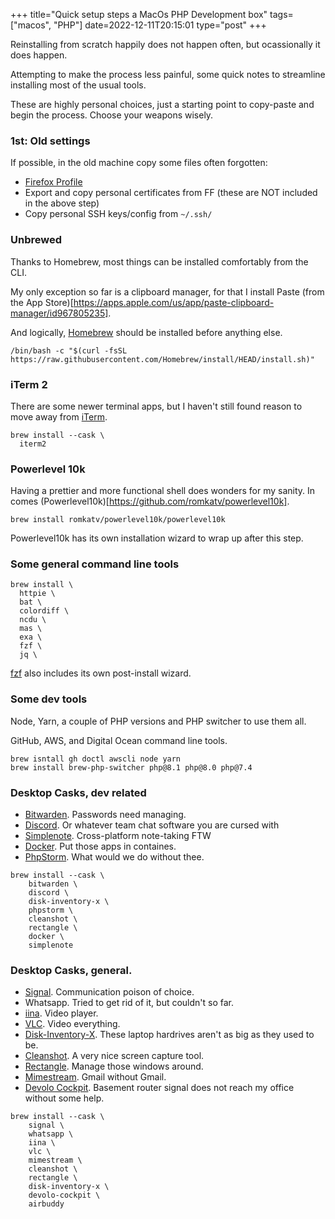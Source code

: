 +++
title="Quick setup steps a MacOs PHP Development box"
tags=["macos", "PHP"]
date=2022-12-11T20:15:01
type="post"
+++

Reinstalling from scratch happily does not happen often, but ocassionally it does happen.

Attempting to make the process less painful, some quick notes to streamline installing most of the usual tools.

These are highly personal choices, just a starting point to copy-paste and begin the process. Choose your weapons wisely.

### 1st: Old settings

If possible, in the old machine copy some files often forgotten:

- [Firefox Profile](https://support.mozilla.org/en-US/kb/profiles-where-firefox-stores-user-data)
- Export and copy personal certificates from FF (these are NOT included in the above step)
- Copy personal SSH keys/config from `~/.ssh/`

### Unbrewed

Thanks to Homebrew, most things can be installed comfortably from the CLI.

My only exception so far is a clipboard manager, for that I install Paste (from the App Store)[https://apps.apple.com/us/app/paste-clipboard-manager/id967805235].

And logically, [Homebrew](https://brew.sh/) should be installed before anything else.

```shell
/bin/bash -c "$(curl -fsSL https://raw.githubusercontent.com/Homebrew/install/HEAD/install.sh)"
```

### iTerm 2

There are some newer terminal apps, but I haven't still found reason to move away from [iTerm](https://iterm2.com/).

```shell
brew install --cask \
  iterm2
```

### Powerlevel 10k

Having a prettier and more functional shell does wonders for my sanity. In comes (Powerlevel10k)[https://github.com/romkatv/powerlevel10k].

```shell
brew install romkatv/powerlevel10k/powerlevel10k
```

Powerlevel10k has its own installation wizard to wrap up after this step.

### Some general command line tools

```shell
brew install \
  httpie \
  bat \
  colordiff \
  ncdu \
  mas \
  exa \
  fzf \
  jq \
```

[fzf](https://github.com/junegunn/fzf) also includes its own post-install wizard.

### Some dev tools

Node, Yarn, a couple of PHP versions and PHP switcher to use them all.

GitHub, AWS, and Digital Ocean command line tools.

```shell
brew isntall gh doctl awscli node yarn
brew install brew-php-switcher php@8.1 php@8.0 php@7.4
```

### Desktop Casks, dev related

* [Bitwarden](https://bitwarden.com). Passwords need managing. 
* [Discord](https://discord.com). Or whatever team chat software you are cursed with
* [Simplenote](https://simplenote.com/). Cross-platform note-taking FTW
* [Docker](https://www.docker.com/). Put those apps in containes.
* [PhpStorm](https://www.jetbrains.com/phpstorm/). What would we do without thee.

```shell
brew install --cask \
    bitwarden \  
    discord \ 
    disk-inventory-x \ 
    phpstorm \
    cleanshot \
    rectangle \
    docker \
    simplenote 
```

### Desktop Casks, general.
* [Signal](https://signal.org/en/). Communication poison of choice.
* Whatsapp. Tried to get rid of it, but couldn't so far.
* [iina](https://iina.io/). Video player.
* [VLC](https://www.videolan.org/vlc/). Video everything.
* [Disk-Inventory-X](https://www.derlien.com/). These laptop hardrives aren't as big as they used to be.
* [Cleanshot](https://cleanshot.com/). A very nice screen capture tool.
* [Rectangle](https://rectangleapp.com/). Manage those windows around.
* [Mimestream](https://mimestream.com/). Gmail without Gmail.
* [Devolo Cockpit](https://www.devolo.es/devolo-cockpit). Basement router signal does not reach my office without some help. 

```shell
brew install --cask \
    signal \
    whatsapp \
    iina \
    vlc \
    mimestream \
    cleanshot \
    rectangle \
    disk-inventory-x \
    devolo-cockpit \
    airbuddy
```
